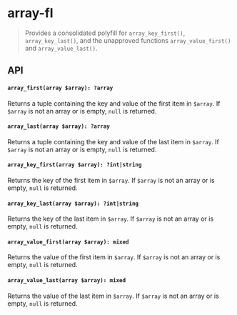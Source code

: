 # array-fl

> Provides a consolidated polyfill for `array_key_first()`, `array_key_last()`, and the unapproved functions `array_value_first()` and `array_value_last()`.

## API

#### `array_first(array $array): ?array`
Returns a tuple containing the key and value of the first item in `$array`.
If `$array` is not an array or is empty, `null` is returned.

#### `array_last(array $array): ?array`
Returns a tuple containing the key and value of the last item in `$array`.
If `$array` is not an array or is empty, `null` is returned.

#### `array_key_first(array $array): ?int|string`
Returns the key of the first item in `$array`.
If `$array` is not an array or is empty, `null` is returned.

#### `array_key_last(array $array): ?int|string`
Returns the key of the last item in `$array`.
If `$array` is not an array or is empty, `null` is returned.

#### `array_value_first(array $array): mixed`
Returns the value of the first item in `$array`.
If `$array` is not an array or is empty, `null` is returned.

#### `array_value_last(array $array): mixed`
Returns the value of the last item in `$array`.
If `$array` is not an array or is empty, `null` is returned.